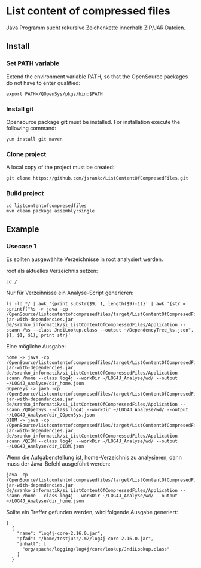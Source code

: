 # List content of compressed files
Java Programm sucht rekursive  Zeichenkette innerhalb ZIP/JAR Dateien.

## Install

### Set PATH variable

Extend the environment variable PATH, so that the OpenSource packages do not have to enter qualified:

```
export PATH=/QOpenSys/pkgs/bin:$PATH
```

### Install git

Opensource package **git** must be installed. For installation execute the following command:
```
yum install git maven
```

### Clone project
A local copy of the project must be created:
```
git clone https://github.com/jsranko/ListContentOfCompresedFiles.git
```

### Build project

```
cd listcontentofcompresedfiles
mvn clean package assembly:single
```

## Example 
### Usecase 1
Es sollten ausgewählte Verzeichnisse in root analysiert werden.

root als aktuelles Verzeichnis setzen:
```
cd /
```
Nur für Verzeihnisse ein Analyse-Script generieren:
```
ls -ld */ | awk '{print substr($9, 1, length($9)-1)}' | awk '{str = sprintf("%s -> java -cp /OpenSource/listcontentofcompresedfiles/target/ListContentOfCompresedFiles-jar-with-dependencies.jar de/sranko_informatik/si_ListContentOfCompressedFiles/Application --scann /%s --class JndiLookup.class --output ~/DependencyTree_%s.json", $1, $1, $1); print str}'
```
Eine mögliche Ausgabe:
```
home -> java -cp /OpenSource/listcontentofcompresedfiles/target/ListContentOfCompresedFiles-jar-with-dependencies.jar de/sranko_informatik/si_ListContentOfCompressedFiles/Application --scann /home --class log4j --workDir ~/LOG4J_Analyse/wd/ --output ~/LOG4J_Analyse/dir_home.json
QOpenSys -> java -cp /OpenSource/listcontentofcompresedfiles/target/ListContentOfCompresedFiles-jar-with-dependencies.jar de/sranko_informatik/si_ListContentOfCompressedFiles/Application --scann /QOpenSys --class log4j --workDir ~/LOG4J_Analyse/wd/ --output ~/LOG4J_Analyse/dir_QOpenSys.json
QIBM -> java -cp /OpenSource/listcontentofcompresedfiles/target/ListContentOfCompresedFiles-jar-with-dependencies.jar de/sranko_informatik/si_ListContentOfCompressedFiles/Application --scann /QIBM --class log4j --workDir ~/LOG4J_Analyse/wd/ --output ~/LOG4J_Analyse/dir_QIBM.json
```
Wenn die Aufgabenstellung ist, home-Verzeichnis zu analysieren, dann muss der Java-Befehl ausgeführt werden:
```
java -cp /OpenSource/listcontentofcompresedfiles/target/ListContentOfCompresedFiles-jar-with-dependencies.jar de/sranko_informatik/si_ListContentOfCompressedFiles/Application --scann /home --class log4j --workDir ~/LOG4J_Analyse/wd/ --output ~/LOG4J_Analyse/dir_home.json
```
Sollte ein Treffer gefunden werden, wird folgende Ausgabe generiert:
```
[
  {
    "name": "log4j-core-2.16.0.jar",
    "pfad": "/home/testjusr/.m2/log4j-core-2.16.0.jar",
    "inhalt": [
      "org/apache/logging/log4j/core/lookup/JndiLookup.class"
    ]
  }
```
